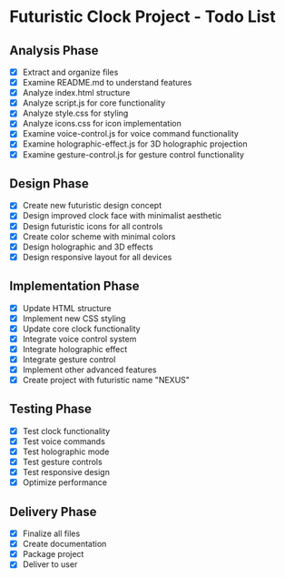 # Futuristic Clock Project - Todo List

## Analysis Phase
- [x] Extract and organize files
- [x] Examine README.md to understand features
- [x] Analyze index.html structure
- [x] Analyze script.js for core functionality
- [x] Analyze style.css for styling
- [x] Analyze icons.css for icon implementation
- [x] Examine voice-control.js for voice command functionality
- [x] Examine holographic-effect.js for 3D holographic projection
- [x] Examine gesture-control.js for gesture control functionality

## Design Phase
- [x] Create new futuristic design concept
- [x] Design improved clock face with minimalist aesthetic
- [x] Design futuristic icons for all controls
- [x] Create color scheme with minimal colors
- [x] Design holographic and 3D effects
- [x] Design responsive layout for all devices

## Implementation Phase
- [x] Update HTML structure
- [x] Implement new CSS styling
- [x] Update core clock functionality
- [x] Integrate voice control system
- [x] Integrate holographic effect
- [x] Integrate gesture control
- [x] Implement other advanced features
- [x] Create project with futuristic name "NEXUS"

## Testing Phase
- [x] Test clock functionality
- [x] Test voice commands
- [x] Test holographic mode
- [x] Test gesture controls
- [x] Test responsive design
- [x] Optimize performance

## Delivery Phase
- [x] Finalize all files
- [x] Create documentation
- [x] Package project
- [x] Deliver to user
